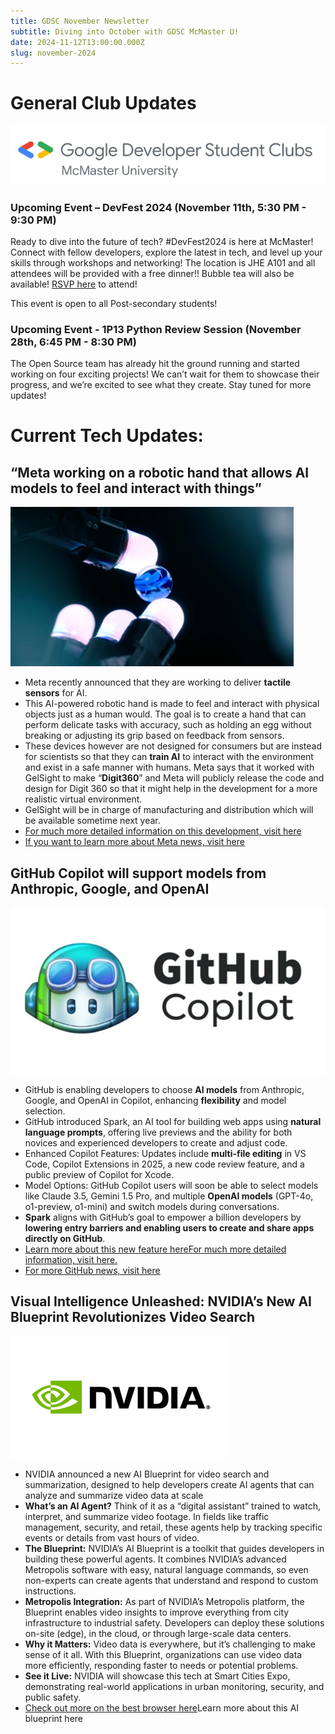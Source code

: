 ```yaml
---
title: GDSC November Newsletter
subtitle: Diving into October with GDSC McMaster U!
date: 2024-11-12T13:00:00.000Z
slug: november-2024
---
```

# **General Club Updates**

![](gdsc-logo.png)

### Upcoming Event – DevFest 2024 (November 11th, 5:30 PM - 9:30 PM)

Ready to dive into the future of tech? #DevFest2024 is here at McMaster! Connect with fellow developers, explore the latest in tech, and level up your skills through workshops and networking! The location is JHE A101 and all attendees will be provided with a free dinner!! Bubble tea will also be available! [RSVP here](https://gdg.community.dev/events/details/google-gdg-on-campus-mcmaster-university-hamilton-canada-presents-devfest-2024-mcmasteru/) to attend! [](https://gdg.community.dev/events/details/google-gdg-on-campus-mcmaster-university-hamilton-canada-presents-devfest-2024-mcmasteru/) 

This event is open to all Post-secondary students!

### Upcoming Event - 1P13 Python Review Session (November 28th, 6:45 PM - 8:30 PM)

The Open Source team has already hit the ground running and started working on four exciting projects! We can’t wait for them to showcase their progress, and we’re excited to see what they create. Stay tuned for more updates!

# Current Tech Updates:

## “Meta working on a robotic hand that allows AI models to feel and interact with things”

![](meta-robotic-arm.png)

* Meta recently announced that they are working to deliver **tactile sensors** for AI.
* This AI-powered robotic hand is made to feel and interact with physical objects just as a human would. The goal is to create a hand that can perform delicate tasks with accuracy, such as holding an egg without breaking or adjusting its grip based on feedback from sensors.
* These devices however are not designed for consumers but are instead for scientists so that they can **train AI** to interact with the environment and exist in a safe manner with humans.
  Meta says that it worked with GelSight to make “**Digit360**” and Meta will publicly release the code and design for Digit 360 so that it might help in the development for a more realistic virtual environment.
* GelSight will be in charge of manufacturing and distribution which will be available sometime next year.
* ﻿[For much more detailed information on this development, visit here](https://indianexpress.com/article/technology/artificial-intelligence/meta-working-on-a-robotic-hand-that-can-feel-your-touch-9649728/)
* [If you want to learn more about Meta news, visit here](https://about.fb.com/news/)

## GitHub Copilot will support models from Anthropic, Google, and OpenAI

![](github-copilot.png)

* GitHub is enabling developers to choose **AI models** from Anthropic, Google, and OpenAI in Copilot, enhancing **flexibility** and model selection.
* GitHub introduced Spark, an AI tool for building web apps using **natural language prompts**, offering live previews and the ability for both novices and experienced developers to create and adjust code.
* Enhanced Copilot Features: Updates include **multi-file editing** in VS Code, Copilot Extensions in 2025, a new code review feature, and a public preview of Copilot for Xcode.
* Model Options: GitHub Copilot users will soon be able to select models like Claude 3.5, Gemini 1.5 Pro, and multiple **OpenAI models** (GPT-4o, o1-preview, o1-mini) and switch models during conversations.
* **Spark** aligns with GitHub’s goal to empower a billion developers by **lowering entry barriers and enabling users to create and share apps directly on GitHub**.
* [Learn more about this new feature here](https://openai.com/index/introducing-canvas/)[F﻿or much more detailed information, visit here.](https://www.theverge.com/2024/10/29/24282544/github-copilot-multi-model-anthropic-google-open-ai-github-spark-announcement)
* [F﻿or more GitHub news, visit here](https://github.blog/)

## Visual Intelligence Unleashed: NVIDIA’s New AI Blueprint Revolutionizes Video Search

![Nvidia Logo](nvidia-logo.png "Nvidia Logo")

* NVIDIA announced a new AI Blueprint for video search and summarization, designed to help developers create AI agents that can analyze and summarize video data at scale
* **What’s an AI Agent?** Think of it as a “digital assistant” trained to watch, interpret, and summarize video footage. In fields like traffic management, security, and retail, these agents help by tracking specific events or details from vast hours of video.
* **The Blueprint:** NVIDIA’s AI Blueprint is a toolkit that guides developers in building these powerful agents. It combines NVIDIA’s advanced Metropolis software with easy, natural language commands, so even non-experts can create agents that understand and respond to custom instructions.
* **Metropolis Integration:** As part of NVIDIA’s Metropolis platform, the Blueprint enables video insights to improve everything from city infrastructure to industrial safety. Developers can deploy these solutions on-site (edge), in the cloud, or through large-scale data centers.
* **Why it Matters:** Video data is everywhere, but it’s challenging to make sense of it all. With this Blueprint, organizations can use video data more efficiently, responding faster to needs or potential problems.
* **See it Live:** NVIDIA will showcase this tech at Smart Cities Expo, demonstrating real-world applications in urban monitoring, security, and public safety.
* [Check out more on the best browser here](https://blogs.nvidia.com/blog/video-search-summarization-ai-agents/)L﻿earn more about this AI blueprint here